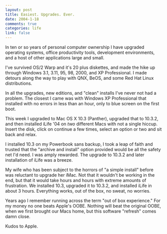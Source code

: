 ```yaml
--- 
layout: post
title: Easiest. Upgrades. Ever.
date: 2004-1-18
comments: true
categories: life
link: false
---
```

In ten or so years of personal computer ownership I have upgraded operating systems, office productivity tools, development environments, and a host of other applications large and small.

I've survived OS/2 Warp and it's 20 plus diskettes, and made the hike up through Windows 3.1, 3.11, 95, 98, 2000, and XP Professional. I made detours along the way to play with QNX, BeOS, and some Red Hat Linux distributions.

In all the upgrades, new editions, and "clean" installs I've never not had a problem. The closest I came was with Windows XP Professional that installed with no errors in less than an hour, only to blue screen on the first boot.

This week I upgraded to Mac OS X 10.3 (Panther), upgraded that to 10.3.2, and then installed iLife '04 on <em>two</em> different Macs with not a single hiccup. Insert the disk, click on continue a few times, select an option or two and sit back and relax.

I installed 10.3 on my Powerbook sans backup, I took a leap of faith and trusted that the "archive and install" option provided would be all the safety net I'd need. I was amply rewarded. The upgrade to 10.3.2 and later installation of iLife was a breeze.

My wife who has been subject to the horrors of "a simple install" before was reluctant to upgrade her iMac. Not that it wouldn't be working in the end, but that it would take hours and hours with extreme amounts of frustration. We installed 10.3, upgraded it to 10.3.2, and installed iLife in about 3 hours. Everything works, out of the box, no sweat, no worries.

Years ago I remember running across the term "out of box experience." For my money no one beats Apple's OOBE. Nothing will beat the original OOBE, when we first brought our Macs home, but this software "refresh" comes damn close.

Kudos to Apple.
